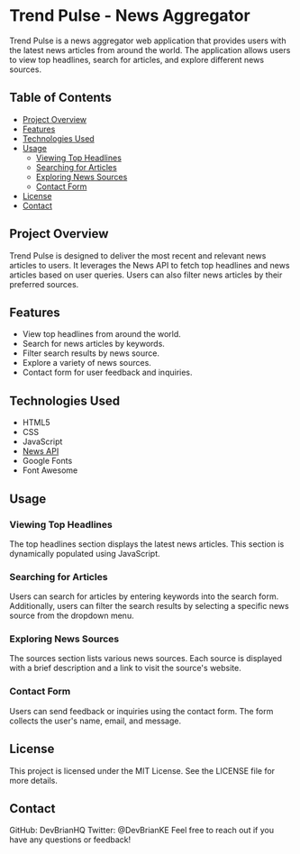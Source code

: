 # Trend Pulse - News Aggregator

Trend Pulse is a news aggregator web application that provides users with the latest news articles from around the world. The application allows users to view top headlines, search for articles, and explore different news sources.

## Table of Contents

- [Project Overview](#project-overview)
- [Features](#features)
- [Technologies Used](#technologies-used)
- [Usage](#usage)
  - [Viewing Top Headlines](#viewing-top-headlines)
  - [Searching for Articles](#searching-for-articles)
  - [Exploring News Sources](#exploring-news-sources)
  - [Contact Form](#contact-form)
- [License](#license)
- [Contact](#contact)

## Project Overview

Trend Pulse is designed to deliver the most recent and relevant news articles to users. It leverages the News API to fetch top headlines and news articles based on user queries. Users can also filter news articles by their preferred sources.

## Features

- View top headlines from around the world.
- Search for news articles by keywords.
- Filter search results by news source.
- Explore a variety of news sources.
- Contact form for user feedback and inquiries.

## Technologies Used

- HTML5
- CSS
- JavaScript
- [News API](https://newsapi.org/)
- Google Fonts
- Font Awesome

## Usage

### Viewing Top Headlines

The top headlines section displays the latest news articles. This section is dynamically populated using JavaScript.

### Searching for Articles

Users can search for articles by entering keywords into the search form. Additionally, users can filter the search results by selecting a specific news source from the dropdown menu.

### Exploring News Sources

The sources section lists various news sources. Each source is displayed with a brief description and a link to visit the source's website.

### Contact Form

Users can send feedback or inquiries using the contact form. The form collects the user's name, email, and message.

## License
This project is licensed under the MIT License. See the LICENSE file for more details.

## Contact
GitHub: DevBrianHQ
Twitter: @DevBrianKE
Feel free to reach out if you have any questions or feedback!